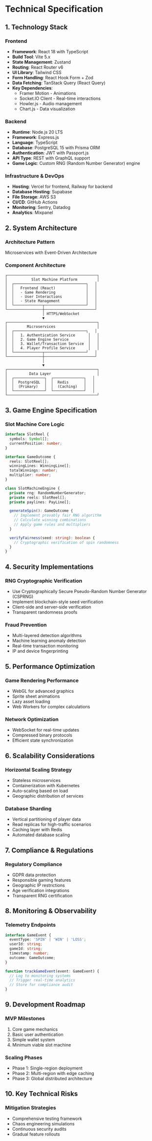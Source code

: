 # Technical Specification

## 1. Technology Stack

### Frontend
- **Framework**: React 18 with TypeScript
- **Build Tool**: Vite 5.x
- **State Management**: Zustand
- **Routing**: React Router v6
- **UI Library**: Tailwind CSS
- **Form Handling**: React Hook Form + Zod
- **Data Fetching**: TanStack Query (React Query)
- **Key Dependencies**:
  * Framer Motion - Animations
  * Socket.IO Client - Real-time interactions
  * Howler.js - Audio management
  * Chart.js - Data visualization

### Backend
- **Runtime**: Node.js 20 LTS
- **Framework**: Express.js
- **Language**: TypeScript
- **Database**: PostgreSQL 15 with Prisma ORM
- **Authentication**: JWT with Passport.js
- **API Type**: REST with GraphQL support
- **Game Logic**: Custom RNG (Random Number Generator) engine

### Infrastructure & DevOps
- **Hosting**: Vercel for frontend, Railway for backend
- **Database Hosting**: Supabase
- **File Storage**: AWS S3
- **CI/CD**: GitHub Actions
- **Monitoring**: Sentry, Datadog
- **Analytics**: Mixpanel

## 2. System Architecture

### Architecture Pattern
Microservices with Event-Driven Architecture

### Component Architecture
```
┌─────────────────────────────────────────┐
│           Slot Machine Platform         │
│  ┌─────────────────────────────────┐   │
│  │   Frontend (React)              │   │
│  │   - Game Rendering              │   │
│  │   - User Interactions           │   │
│  │   - State Management            │   │
│  └─────────────┬───────────────────┘   │
└────────────────┼───────────────────────┘
                 │ HTTPS/WebSocket
                 ▼
┌─────────────────────────────────────────┐
│         Microservices                   │
│  ┌─────────────────────────────────┐   │
│  │   1. Authentication Service      │   │
│  │   2. Game Engine Service         │   │
│  │   3. Wallet/Transaction Service  │   │
│  │   4. Player Profile Service      │   │
│  └─────────────┬───────────────────┘   │
└────────────────┼───────────────────────┘
                 │
                 ▼
┌─────────────────────────────────────────┐
│          Data Layer                     │
│  ┌──────────────┐  ┌──────────────┐   │
│  │  PostgreSQL  │  │  Redis       │   │
│  │  (Primary)   │  │  (Caching)   │   │
│  └──────────────┘  └──────────────┘   │
└─────────────────────────────────────────┘
```

## 3. Game Engine Specification

### Slot Machine Core Logic
```typescript
interface SlotReel {
  symbols: Symbol[];
  currentPosition: number;
}

interface GameOutcome {
  reels: SlotReel[];
  winningLines: WinningLine[];
  totalWinnings: number;
  multiplier: number;
}

class SlotMachineEngine {
  private rng: RandomNumberGenerator;
  private reels: SlotReel[];
  private paylines: PayLine[];

  generateSpin(): GameOutcome {
    // Implement provably fair RNG algorithm
    // Calculate winning combinations
    // Apply game rules and multipliers
  }

  verifyFairness(seed: string): boolean {
    // Cryptographic verification of spin randomness
  }
}
```

## 4. Security Implementations

### RNG Cryptographic Verification
- Use Cryptographically Secure Pseudo-Random Number Generator (CSPRNG)
- Implement blockchain-style seed verification
- Client-side and server-side verification
- Transparent randomness proofs

### Fraud Prevention
- Multi-layered detection algorithms
- Machine learning anomaly detection
- Real-time transaction monitoring
- IP and device fingerprinting

## 5. Performance Optimization

### Game Rendering Performance
- WebGL for advanced graphics
- Sprite sheet animations
- Lazy asset loading
- Web Workers for complex calculations

### Network Optimization
- WebSocket for real-time updates
- Compressed binary protocols
- Efficient state synchronization

## 6. Scalability Considerations

### Horizontal Scaling Strategy
- Stateless microservices
- Containerization with Kubernetes
- Auto-scaling based on load
- Geographic distribution of services

### Database Sharding
- Vertical partitioning of player data
- Read replicas for high-traffic scenarios
- Caching layer with Redis
- Automated database scaling

## 7. Compliance & Regulations

### Regulatory Compliance
- GDPR data protection
- Responsible gaming features
- Geographic IP restrictions
- Age verification integrations
- Transparent RNG certification

## 8. Monitoring & Observability

### Telemetry Endpoints
```typescript
interface GameEvent {
  eventType: 'SPIN' | 'WIN' | 'LOSS';
  userId: string;
  gameId: string;
  timestamp: number;
  outcome: GameOutcome;
}

function trackGameEvent(event: GameEvent) {
  // Log to monitoring systems
  // Trigger real-time analytics
  // Store for compliance audit
}
```

## 9. Development Roadmap

### MVP Milestones
1. Core game mechanics
2. Basic user authentication
3. Simple wallet system
4. Minimum viable slot machine

### Scaling Phases
- Phase 1: Single-region deployment
- Phase 2: Multi-region with edge caching
- Phase 3: Global distributed architecture

## 10. Key Technical Risks

### Mitigation Strategies
- Comprehensive testing framework
- Chaos engineering simulations
- Continuous security audits
- Gradual feature rollouts